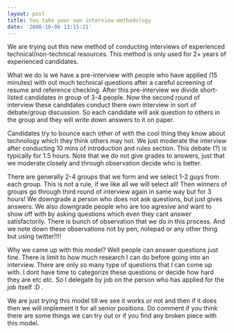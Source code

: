```yaml
---
layout: post
title: You take your own interview methodology
date: '2008-10-06 13:15:21'
---
```


<p>We are trying out this new method of conducting interviews of experienced technical/non-technical resources. This method is only used for 2+ years of experienced candidates.</p>

<p>What we do is we have a pre-interview with people who have applied (15 minutes) with out much technical questions after a careful screening of resume and reference checking. After this pre-interview we divide short-listed candidates in group of 3-4 people. Now the second round of interview these candidates conduct there own interview in sort of debate/group discussion. So each candidate will ask question to others in the group and they will write down answers to it on paper. </p>

<p>Candidates try to bounce each other of with the cool thing they know about technology which they think others may not. We just moderate the interview after conducting 10 mins of introduction and rules section. This debate (?) is typically for 1.5 hours. Note that we do not give grades to answers, just that we moderate closely and through observation decide who is better.</p>

<p>There are generally 2-4 groups that we form and we select 1-2 guys from each group. This is not a rule, if we like all we will select all! Then winners of groups go through third round of interview again in same way but for 3 hours! We downgrade a person who does not ask questions, but just gives answers. We also downgrade people who are too agresive and want to show off with by asking questions which even they cant answer satisfactorily. There is bunch of observation that we do in this process. And we note down these observations not by pen, notepad or any other thing but using twitter!!!!</p>

<p>Why we came up with this model? Well people can answer questions just fine. There is limit to how much research I can do before going into an interview. There are only so many type of questions that I can come up with. I dont have time to categorize these questions or decide how hard they are etc etc. So I delegate by job on the person who has applied for the job itself :D .  </p>

<p>We are just trying this model till we see it works or not and then if it does then we will implement it for all senior positions. Do comment if you think there are some things we can try out or if you find any broken piece with this model.</p>